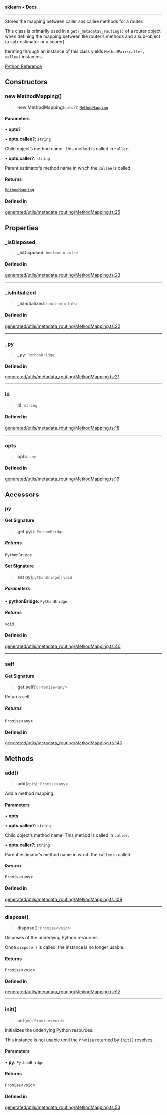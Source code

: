 **sklearn** • **Docs**

***

Stores the mapping between caller and callee methods for a router.

This class is primarily used in a `get\_metadata\_routing()` of a router object when defining the mapping between the router’s methods and a sub-object (a sub-estimator or a scorer).

Iterating through an instance of this class yields `MethodPair(caller, callee)` instances.

[Python Reference](https://scikit-learn.org/stable/modules/generated/sklearn.utils.metadata_routing.MethodMapping.html)

## Constructors

### new MethodMapping()

> **new MethodMapping**(`opts`?): [`MethodMapping`](MethodMapping.md)

#### Parameters

• **opts?**

• **opts.callee?**: `string`

Child object’s method name. This method is called in `caller`.

• **opts.caller?**: `string`

Parent estimator’s method name in which the `callee` is called.

#### Returns

[`MethodMapping`](MethodMapping.md)

#### Defined in

[generated/utils/metadata\_routing/MethodMapping.ts:25](https://github.com/transitive-bullshit/scikit-learn-ts/blob/5e663e21c4853c8fe2b9bcb1cb98c79fc27bba08/packages/sklearn/src/generated/utils/metadata_routing/MethodMapping.ts#L25)

## Properties

### \_isDisposed

> **\_isDisposed**: `boolean` = `false`

#### Defined in

[generated/utils/metadata\_routing/MethodMapping.ts:23](https://github.com/transitive-bullshit/scikit-learn-ts/blob/5e663e21c4853c8fe2b9bcb1cb98c79fc27bba08/packages/sklearn/src/generated/utils/metadata_routing/MethodMapping.ts#L23)

***

### \_isInitialized

> **\_isInitialized**: `boolean` = `false`

#### Defined in

[generated/utils/metadata\_routing/MethodMapping.ts:22](https://github.com/transitive-bullshit/scikit-learn-ts/blob/5e663e21c4853c8fe2b9bcb1cb98c79fc27bba08/packages/sklearn/src/generated/utils/metadata_routing/MethodMapping.ts#L22)

***

### \_py

> **\_py**: `PythonBridge`

#### Defined in

[generated/utils/metadata\_routing/MethodMapping.ts:21](https://github.com/transitive-bullshit/scikit-learn-ts/blob/5e663e21c4853c8fe2b9bcb1cb98c79fc27bba08/packages/sklearn/src/generated/utils/metadata_routing/MethodMapping.ts#L21)

***

### id

> **id**: `string`

#### Defined in

[generated/utils/metadata\_routing/MethodMapping.ts:18](https://github.com/transitive-bullshit/scikit-learn-ts/blob/5e663e21c4853c8fe2b9bcb1cb98c79fc27bba08/packages/sklearn/src/generated/utils/metadata_routing/MethodMapping.ts#L18)

***

### opts

> **opts**: `any`

#### Defined in

[generated/utils/metadata\_routing/MethodMapping.ts:19](https://github.com/transitive-bullshit/scikit-learn-ts/blob/5e663e21c4853c8fe2b9bcb1cb98c79fc27bba08/packages/sklearn/src/generated/utils/metadata_routing/MethodMapping.ts#L19)

## Accessors

### py

#### Get Signature

> **get** **py**(): `PythonBridge`

##### Returns

`PythonBridge`

#### Set Signature

> **set** **py**(`pythonBridge`): `void`

##### Parameters

• **pythonBridge**: `PythonBridge`

##### Returns

`void`

#### Defined in

[generated/utils/metadata\_routing/MethodMapping.ts:40](https://github.com/transitive-bullshit/scikit-learn-ts/blob/5e663e21c4853c8fe2b9bcb1cb98c79fc27bba08/packages/sklearn/src/generated/utils/metadata_routing/MethodMapping.ts#L40)

***

### self

#### Get Signature

> **get** **self**(): `Promise`\<`any`\>

Returns self.

##### Returns

`Promise`\<`any`\>

#### Defined in

[generated/utils/metadata\_routing/MethodMapping.ts:146](https://github.com/transitive-bullshit/scikit-learn-ts/blob/5e663e21c4853c8fe2b9bcb1cb98c79fc27bba08/packages/sklearn/src/generated/utils/metadata_routing/MethodMapping.ts#L146)

## Methods

### add()

> **add**(`opts`): `Promise`\<`any`\>

Add a method mapping.

#### Parameters

• **opts**

• **opts.callee?**: `string`

Child object’s method name. This method is called in `caller`.

• **opts.caller?**: `string`

Parent estimator’s method name in which the `callee` is called.

#### Returns

`Promise`\<`any`\>

#### Defined in

[generated/utils/metadata\_routing/MethodMapping.ts:109](https://github.com/transitive-bullshit/scikit-learn-ts/blob/5e663e21c4853c8fe2b9bcb1cb98c79fc27bba08/packages/sklearn/src/generated/utils/metadata_routing/MethodMapping.ts#L109)

***

### dispose()

> **dispose**(): `Promise`\<`void`\>

Disposes of the underlying Python resources.

Once `dispose()` is called, the instance is no longer usable.

#### Returns

`Promise`\<`void`\>

#### Defined in

[generated/utils/metadata\_routing/MethodMapping.ts:92](https://github.com/transitive-bullshit/scikit-learn-ts/blob/5e663e21c4853c8fe2b9bcb1cb98c79fc27bba08/packages/sklearn/src/generated/utils/metadata_routing/MethodMapping.ts#L92)

***

### init()

> **init**(`py`): `Promise`\<`void`\>

Initializes the underlying Python resources.

This instance is not usable until the `Promise` returned by `init()` resolves.

#### Parameters

• **py**: `PythonBridge`

#### Returns

`Promise`\<`void`\>

#### Defined in

[generated/utils/metadata\_routing/MethodMapping.ts:53](https://github.com/transitive-bullshit/scikit-learn-ts/blob/5e663e21c4853c8fe2b9bcb1cb98c79fc27bba08/packages/sklearn/src/generated/utils/metadata_routing/MethodMapping.ts#L53)
